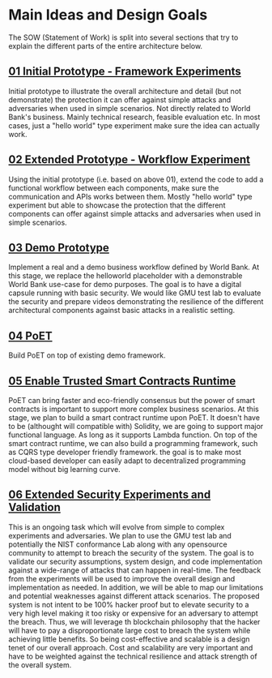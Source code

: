 # Main Ideas and Design Goals
The  SOW (Statement of Work) is split into several sections that try to explain the different parts of the entire architecture below.

## [01 Initial Prototype - Framework Experiments](SOW-01-framework-experiment.md)
Initial prototype to illustrate the overall architecture and detail (but not demonstrate) the protection it can offer against simple attacks and adversaries when used in simple scenarios.
Not directly related to World Bank's business. Mainly technical research, feasible evaluation etc. In most cases, just a "hello world" type experiment make sure the idea can actually work.

## [02 Extended Prototype - Workflow Experiment](SOW-02-workflow-experiment.md)
Using the initial prototype (i.e. based on above 01), extend the code to add a functional workflow between each components, make sure the communication and APIs works between them. 
Mostly "hello world" type experiment but able to showcase the protection that the different components can offer against simple attacks and adversaries when used in simple scenarios.

## [03 Demo Prototype](SOW-03-demo.md)
Implement a real and a demo business workflow defined by World Bank. At this stage, we replace the helloworld placeholder with a demonstrable World Bank use-case for demo purposes.
The goal is to have a digital capsule running with basic security. We would like GMU test lab to evaluate the security and prepare videos demonstrating the resilience of the different architectural
components against basic attacks in a realistic setting.

## [04 PoET](SOW-04-PoET.md)
Build PoET on top of existing demo framework. 

## [05 Enable Trusted Smart Contracts Runtime](SOW-05-trusted-smart-contract.md)
PoET can bring faster and eco-friendly consensus but the power of smart contracts is important to support more complex business scenarios. 
At this stage, we plan to build a smart contract runtime upon PoET. It doesn't have to be (althought will compatible with) Solidity, we are going to support major functional language. As long as it supports Lambda function. 
On top of the smart contract runtime, we can also build a programming framework, such as CQRS type developer friendly framework. the goal is to make most cloud-based developer can easily adapt to decentralized programming model without big learning curve. 

## [06 Extended Security Experiments and Validation](SOW-06-security-test.md)
This is an ongoing task which will evolve from simple to complex experiments and adversaries. We plan to use the GMU test lab and potentially the NIST conformance Lab along with any opensource community to attempt to breach the security of the system.
The goal is to validate our security assumptions, system design, and code implementation against a wide-range of attacks that can happen in real-time. The feedback from the experiments will be used to improve the overall design and implementation as needed. 
In addition, we will be able to map our limitations and potential weaknesses against different attack scenarios. The proposed system is not intent to be 100% hacker proof but to elevate security to a very high level making it too risky or expensive for an adversary to attempt the breach. Thus, we will leverage th blockchain philosophy that the hacker will have to pay a disproportionate large cost to breach the system while achieving little benefits. So being cost-effective and scalable is a design tenet of our overall approach. Cost and scalability are very important and have to be weighted against the technical resilience and attack strength of the overall system.
